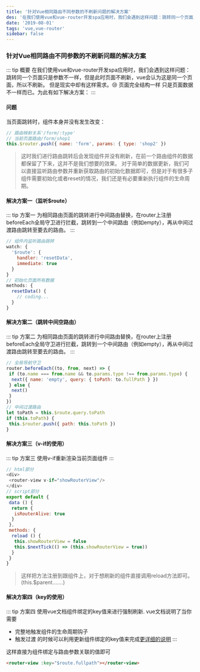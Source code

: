 ```yaml
---
title: '针对Vue相同路由不同参数的不刷新问题的解决方案'
des: '在我们使用vue和vue-router开发spa应用时，我们会遇到这样问题：跳转同一个页面只是参数不一样，但是此时页面不刷新，vue会认为这是同一个页面，所以不刷新。 但是现实中却有这样需求。:cry: 页面完全结构一样  只是页面数据不一样而已。为此有如下解决方案...'
date: '2019-08-01'
tags: 'vue,vue-router'
sidebar: false
---
```

### 针对Vue相同路由不同参数的不刷新问题的解决方案

::: tip 概要
在我们使用vue和vue-router开发spa应用时，我们会遇到这样问题：跳转同一个页面只是参数不一样，但是此时页面不刷新，vue会认为这是同一个页面，所以不刷新。 但是现实中却有这样需求。:cry: 页面完全结构一样  只是页面数据不一样而已。为此有如下解决方案：
:::

#### 问题
当页面跳转时，组件本身并没有发生改变：

```js
// 路由映射关系'/form/:type'
// 当前页面路由/form/shop1
this.$router.push({ name: 'form', params: { type: 'shop2' })
```
> 这时我们进行路由跳转后会发现组件并没有刷新，在前一个路由组件的数据都保留了下来，这并不是我们想要的效果。
>对于简单的数据更新，我们可以直接监听路由参数并重新获取路由的初始化数据即可，但是对于有很多子组件需要初始化或者reset的情况，我们还是有必要重新执行组件的生命周期。


#### 解决方案一（监听$route）

::: tip 方案一
为相同路由页面的跳转进行中间路由替换，在router上注册beforeEach全局守卫进行拦截，跳转到一个中间路由（例如empty），再从中间过渡路由跳转至要去的路由。
:::

```js
// 组件内监听路由跳转
watch: {
  '$route': {
    handler: 'resetData',
    immediate: true
  }
}
// 初始化页面所有数据
methods: {
  resetData() {
    // coding...
  }
}

```



#### 解决方案二（跳转中间空路由）

::: tip 方案二
为相同路由页面的跳转进行中间路由替换，在router上注册beforeEach全局守卫进行拦截，跳转到一个中间路由（例如empty），再从中间过渡路由跳转至要去的路由。
:::

```js
// 全局导航守卫
router.beforeEach((to, from, next) => {
 if (to.name === from.name && to.params.type !== from.params.type) {
  next({ name: 'empty', query: { toPath: to.fullPath } })
 } else {
  next()
 }
})
// 中间过渡路由
let toPath = this.$route.query.toPath
if (this.toPath) {
 this.$router.push({ path: this.toPath })
}
```

#### 解决方案三（v-if的使用）

::: tip 方案三
使用v-if重新渲染当前页面组件
:::

```js
// html部分
<div>
 <router-view v-if="showRouterView"/>
</div>
// script部分
export default {
 data () {
  return {
   isRouterAlive: true
  }
 },
 methods: {
  reload () {
   this.showRouterView = false
   this.$nextTick(() => (this.showRouterView = true))
  }
 }
}
```

> 这样把方法注册到跟组件上，对于想刷新的组件直接调用reload方法即可。(this.$parent.......)

#### 解决方案四（key的使用）

::: tip 方案四
使用vue文档组件绑定的key值来进行强制刷新.
vue文档说明了当你需要
- 完整地触发组件的生命周期钩子
- 触发过渡
的时候可以利用更新组件绑定的key值来完成[更详细的说明](https://cn.vuejs.org/v2/api/#key)
:::

这样直接为组件绑定与路由参数关联的值即可

```html
<router-view :key="$route.fullpath"></router-view>
```
